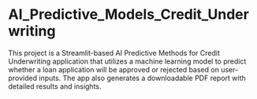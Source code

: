 # AI_Predictive_Models_Credit_Underwriting
This project is a Streamlit-based AI Predictive Methods for Credit Underwriting application that utilizes a machine learning model to predict whether a loan application will be approved or rejected based on user-provided inputs. The app also generates a downloadable PDF report with detailed results and insights.

